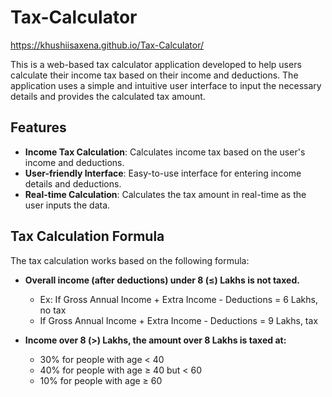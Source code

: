 # Tax-Calculator

https://khushiisaxena.github.io/Tax-Calculator/

This is a web-based tax calculator application developed to help users calculate their income tax based on their income and deductions. The application uses a simple and intuitive user interface to input the necessary details and provides the calculated tax amount.

## Features

- **Income Tax Calculation**: Calculates income tax based on the user's income and deductions.
- **User-friendly Interface**: Easy-to-use interface for entering income details and deductions.
- **Real-time Calculation**: Calculates the tax amount in real-time as the user inputs the data.

## Tax Calculation Formula

The tax calculation works based on the following formula:

- **Overall income (after deductions) under 8 (≤) Lakhs is not taxed.**
    - Ex: If Gross Annual Income + Extra Income - Deductions =  6 Lakhs, no tax
    - If Gross Annual Income + Extra Income - Deductions =  9 Lakhs, tax

- **Income over 8 (>) Lakhs, the amount over 8 Lakhs is taxed at:**
    - 30% for people with age < 40
    - 40% for people with age ≥ 40 but < 60
    - 10% for people with age ≥ 60
